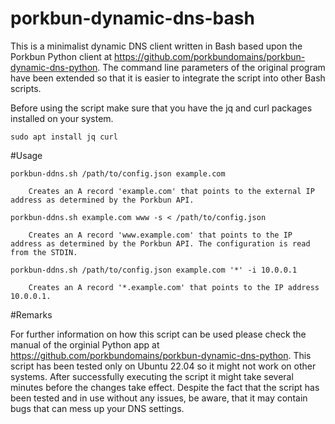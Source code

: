 # porkbun-dynamic-dns-bash

This is a minimalist dynamic DNS client written in Bash based upon the Porkbun Python client at https://github.com/porkbundomains/porkbun-dynamic-dns-python. The command line parameters of the original program have been extended so that it is easier to integrate the script into other Bash scripts.

Before using the script make sure that you have the jq and curl packages installed on your system.

```
sudo apt install jq curl
```

#Usage

```
porkbun-ddns.sh /path/to/config.json example.com
```
        Creates an A record 'example.com' that points to the external IP address as determined by the Porkbun API.

```
porkbun-ddns.sh example.com www -s < /path/to/config.json
```
        Creates an A record 'www.example.com' that points to the IP address as determined by the Porkbun API. The configuration is read from the STDIN.

```
porkbun-ddns.sh /path/to/config.json example.com '*' -i 10.0.0.1
```
        Creates an A record '*.example.com' that points to the IP address 10.0.0.1.

#Remarks

For further information on how this script can be used please check the manual of the orginial Python app at https://github.com/porkbundomains/porkbun-dynamic-dns-python.
This script has been tested only on Ubuntu 22.04 so it might not work on other systems.
After successfully executing the script it might take several minutes before the changes take effect.
Despite the fact that the script has been tested and in use without any issues, be aware, that it may contain bugs that can mess up your DNS settings.